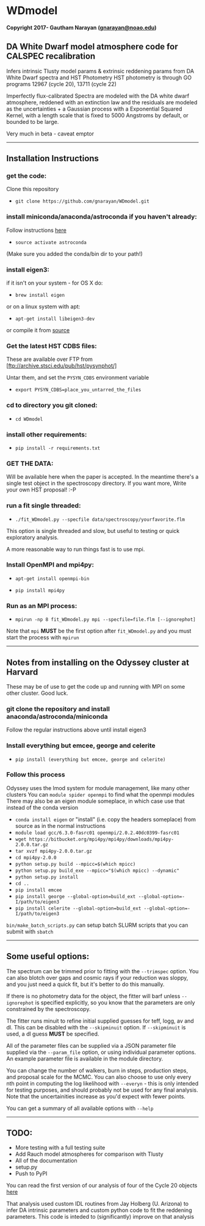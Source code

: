 # WDmodel

__Copyright 2017- Gautham Narayan (gnarayan@noao.edu)__

## DA White Dwarf model atmosphere code for CALSPEC recalibration

Infers intrinsic Tlusty model params & extrinsic reddening params from DA White
Dwarf spectra and HST Photometry HST photometry is through GO programs 12967
(cycle 20),  13711 (cycle 22)

Imperfectly flux-calibrated Spectra are modeled with the DA white dwarf
atmosphere, reddened with an extinction law and the residuals are modeled as
the uncertainties + a Gaussian process with a Exponential Squared Kernel, with
a length scale that is fixed to 5000 Angstroms by default, or bounded to be
large.

Very much in beta - caveat emptor

______

## Installation Instructions

### get the code:
Clone this repository

* `git clone https://github.com/gnarayan/WDmodel.git`

### install miniconda/anaconda/astroconda if you haven't already:
Follow instructions [here](https://astroconda.readthedocs.io/en/latest/)

* `source activate astroconda`

(Make sure you added the conda/bin dir to your path!)

### install eigen3:
if it isn't on your system - for OS X do:

* `brew install eigen`

or on a linux system with apt:

* `apt-get install libeigen3-dev`

or compile it from [source](http://eigen.tuxfamily.org/index.php?title=Main_Page)

### Get the latest HST CDBS files:
These are available over FTP from [ftp://archive.stsci.edu/pub/hst/pysynphot/]

Untar them, and set the `PYSYN_CDBS` environment variable

* `export PYSYN_CDBS=place_you_untarred_the_files`


### cd to directory you git cloned:
* `cd WDmodel`

### install other requirements:
* `pip install -r requirements.txt`

### GET THE DATA:
Will be available here when the paper is accepted. In the meantime there's a
single test object in the spectroscopy directory. If you want more, Write your
own HST proposal! :-P

### run a fit single threaded:
* `./fit_WDmodel.py --specfile data/spectroscopy/yourfavorite.flm`

This option is single threaded and slow, but useful to testing or quick
exploratory analysis.

A more reasonable way to run things fast is to use mpi.

### Install OpenMPI and mpi4py:
* `apt-get install openmpi-bin`

* `pip install mpi4py`


### Run as an MPI process:
* `mpirun -np 8 fit_WDmodel.py mpi --specfile=file.flm [--ignorephot]`

Note that `mpi` __MUST__ be the first option after `fit_WDmodel.py` and you
must start the process with `mpirun`

______

## Notes from installing on the Odyssey cluster at Harvard
These may be of use to get the code up and running with MPI on some other
cluster. Good luck. 

### git clone the repository and install anaconda/astroconda/miniconda
Follow the regular instructions above until install eigen3

### Install everything but emcee, george and celerite
* `pip install (everything but emcee, george and celerite)`

### Follow this process
Odyssey uses the lmod system for module management, like many other clusters
You can `module spider openmpi` to find what the openmpi modules
There may also be an eigen module someplace, in which case use that instead of
the conda version

* `conda install eigen` or "install" (i.e. copy the headers someplace) from
  source as in the normal instructions
* `module load gcc/6.3.0-fasrc01 openmpi/2.0.2.40dc0399-fasrc01`
* `wget https://bitbucket.org/mpi4py/mpi4py/downloads/mpi4py-2.0.0.tar.gz`
* `tar xvzf mpi4py-2.0.0.tar.gz`
* `cd mpi4py-2.0.0`
* `python setup.py build --mpicc=$(which mpicc)`
* `python setup.py build_exe --mpicc="$(which mpicc) --dynamic"`
* `python setup.py install`
* `cd ..`
* `pip install emcee`
* `pip install george --global-option=build_ext --global-option=-I/path/to/eigen3`
* `pip install celerite --global-option=build_ext --global-option=-I/path/to/eigen3`

`bin/make_batch_scripts.py` can setup batch SLURM scripts that you can submit with `sbatch`
______

## Some useful options:

The spectrum can be trimmed prior to fitting with the `--trimspec` option. You
can also blotch over gaps and cosmic rays if your reduction was sloppy, and you
just need a quick fit, but it's better to do this manually.

If there is no photometry data for the object, the fitter will barf unless
`--ignorephot` is specified explicitly, so you know that the parameters are
only constrained by the spectroscopy.

The fitter runs minuit to refine initial supplied guesses for teff, logg, av
and dl. This can be disabled with the `--skipminuit` option. If `--skipminuit` is
used, a dl guess __MUST__ be specified.

All of the parameter files can be supplied via a JSON parameter file supplied
via the `--param_file` option, or using individual parameter options. An example
parameter file is available in the module directory.

You can change the number of walkers, burn in steps, production steps, and
proposal scale for the MCMC. You can also choose to use only every nth point in
computing the log likelihood with `--everyn` - this is only intended for
testing purposes, and should probably not be used for any final analysis. Note
that the uncertainities increase as you'd expect with fewer points.

You can get a summary of all available options with `--help`
______

## TODO:
* More testing with a full testing suite
* Add Rauch model atmospheres for comparison with Tlusty
* All of the documentation
* setup.py
* Push to PyPI


You can read the first version of our analysis of four of the Cycle 20 objects
[here](http://adsabs.harvard.edu/cgi-bin/bib_query?arXiv:1603.03825)

That analysis used custom IDL routines from Jay Holberg (U. Arizona) to infer
DA intrinsic parameters and custom python code to fit the reddening parameters.
This code is inteded to (significantly) improve on that analysis

